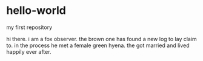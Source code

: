 # hello-world
my first repository

hi there.
i am a fox observer. the brown one has found a new log to lay claim to.
in the process he met a female green hyena.
the got married and lived happily ever after.
